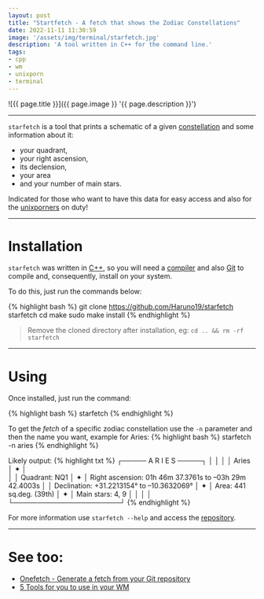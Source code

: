 ```yaml
---
layout: post
title: "Startfetch - A fetch that shows the Zodiac Constellations"
date: 2022-11-11 11:30:59
image: '/assets/img/terminal/starfetch.jpg'
description: 'A tool written in C++ for the command line.'
tags:
- cpp
- wm
- unixporn
- terminal
---
```


![{{ page.title }}]({{ page.image }} '{{ page.description }}')

---

`starfetch` is a tool that prints a schematic of a given <u>constellation</u> and some information about it:
+ your quadrant,
+ your right ascension,
+ its declension,
+ your area
+ and your number of main stars.

Indicated for those who want to have this data for easy access and also for the [unixporners](https://terminalroot.com/tags#unixporn) on duty!

---

# Installation
`starfetch` was written in [C++](https://terminalroot.com/tags#cpp), so you will need a [compiler](https://terminalroot.com/tags#gcc) and also [Git](https://terminalroot.com/tags#git) to compile and, consequently, install on your system.

To do this, just run the commands below:

{% highlight bash %}
git clone https://github.com/Haruno19/starfetch
starfetch cd
make
sudo make install
{% endhighlight %}
> Remove the cloned directory after installation, eg: `cd .. && rm -rf starfetch`

---

# Using
Once installed, just run the command:

{% highlight bash %}
starfetch
{% endhighlight %}

To get the *fetch* of a specific zodiac constellation use the `-n` parameter and then the name you want, example for Aries:
{% highlight bash %}
starfetch -n aries
{% endhighlight %}

Likely output:
{% highlight txt %}
┌───── A R I E S  ─────┐
│                      │
│                      │      Aries
│    ✦                 │      
│                      │      Quadrant: NQ1
│              ✦       │      Right ascension: 01h 46m 37.3761s to –03h 29m 42.4003s
│                      │      Declination: +31.2213154° to –10.3632069°
│                ✦     │      Area: 441 sq.deg. (39th)
│               ✦      │      Main stars: 4, 9
│                      │
│                      │
└──────────────────────┘
{% endhighlight %}

For more information use `starfetch --help` and access the [repository](https://github.com/Haruno19/starfetch).

---

# See too:
+ [Onefetch - Generate a fetch from your Git repository](https://terminalroot.com/onefetch-generate-a-fetch-from-your-git-repository/)
+ [5 Tools for you to use in your WM](https://terminalroot.com/5-tools-for-you-to-use-on-your-wm/)

